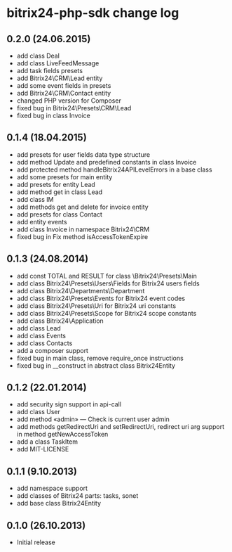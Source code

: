 # bitrix24-php-sdk change log
## 0.2.0 (24.06.2015)
* add class Deal
* add class LiveFeedMessage
* add task fields presets
* add Bitrix24\CRM\Lead entity
* add some event fields in presets
* add Bitrix24\CRM\Contact entity
* changed PHP version for Composer
* fixed bug in Bitrix24\Presets\CRM\Lead
* fixed bug in class Invoice

## 0.1.4 (18.04.2015)
* add presets for user fields data type structure
* add method Update and predefined constants in class Invoice
* add protected method handleBitrix24APILevelErrors in a base class
* add some presets for main entity
* add presets for entity Lead
* add method get in class Lead
* add class IM
* add methods get and delete for invoice entity
* add presets for class Contact
* add entity events
* add class Invoice in namespace Bitrix24\CRM 
* fixed bug in Fix method isAccessTokenExpire

## 0.1.3 (24.08.2014)
* add const TOTAL and RESULT for class \Bitrix24\Presets\Main
* add class Bitrix24\Presets\Users\Fields for Bitrix24 users fields
* add class Bitrix24\Departments\Department
* add class Bitrix24\Presets\Events for Bitrix24 event codes
* add class Bitrix24\Presets\Uri for Bitrix24 uri constants
* add class Bitrix24\Presets\Scope for Bitrix24 scope constants
* add class Bitrix24\Application
* add class Lead 
* add class Events 
* add class Contacts
* add a composer support
* fixed bug in main class, remove require_once instructions 
* fixed bug in __construct in abstract class Bitrix24Entity

## 0.1.2 (22.01.2014)
* add security sign support in api-call
* add class User
* add method «admin» — Check is current user admin
* add methods getRedirectUri and setRedirectUri, redirect uri arg support in method getNewAccessToken
* add a class TaskItem
* add MIT-LICENSE

## 0.1.1 (9.10.2013)
* add namespace support
* add classes of Bitrix24 parts: tasks, sonet
* add base class Bitrix24Entity

## 0.1.0 (26.10.2013)
* Initial release